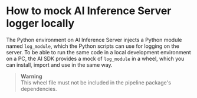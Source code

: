 <!--
SPDX-FileCopyrightText: Copyright (C) 2020-2024 Siemens AG

SPDX-License-Identifier: MIT
-->

# How to mock AI Inference Server logger locally

The Python environment on AI Inference Server injects a Python module named `log_module`, which the Python scripts can use for logging on the
server. To be able to run the same code in a local development environment on a PC, the AI SDK provides a mock of `log_module` in a wheel,
which you can install, import and use in the same way. 

> **Warning**\
> This wheel file must not be included in the pipeline package's dependencies.
